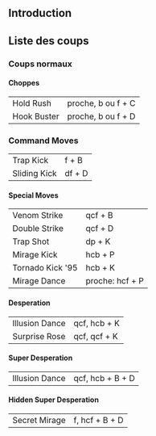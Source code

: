 ## Introduction

## Liste des coups

### Coups normaux

#### Choppes

|             |                    |
|-------------|--------------------|
| Hold Rush   | proche, b ou f + C |
| Hook Buster | proche, b ou f + D |

### Command Moves

|              |        |
|--------------|--------|
| Trap Kick    | f + B  |
| Sliding Kick | df + D |

#### Special Moves

|                  |                 |
|------------------|-----------------|
| Venom Strike     | qcf + B         |
| Double Strike    | qcf + D         |
| Trap Shot        | dp + K          |
| Mirage Kick      | hcb + P         |
| Tornado Kick '95 | hcb + K         |
| Mirage Dance     | proche: hcf + P |

#### Desperation

|                |              |
|----------------|--------------|
| Illusion Dance | qcf, hcb + K |
| Surprise Rose  | qcf, qcf + K |

#### Super Desperation

|                |                  |
|----------------|------------------|
| Illusion Dance | qcf, hcb + B + D |

#### Hidden Super Desperation

|               |                |
|---------------|----------------|
| Secret Mirage | f, hcf + B + D |
